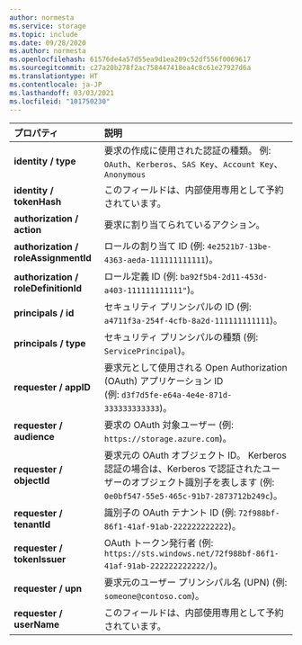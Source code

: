```yaml
---
author: normesta
ms.service: storage
ms.topic: include
ms.date: 09/28/2020
ms.author: normesta
ms.openlocfilehash: 61576de4a57d55ea9d1ea209c52df556f0069617
ms.sourcegitcommit: c27a20b278f2ac758447418ea4c8c61e27927d6a
ms.translationtype: HT
ms.contentlocale: ja-JP
ms.lasthandoff: 03/03/2021
ms.locfileid: "101750230"
---
```

| プロパティ | 説明 |
|:--- |:---|
|**identity / type** | 要求の作成に使用された認証の種類。 例: `OAuth`、`Kerberos`、`SAS Key`、`Account Key`、`Anonymous` |
|**identity / tokenHash**|このフィールドは、内部使用専用として予約されています。 |
|**authorization / action** | 要求に割り当てられているアクション。 |
|**authorization / roleAssignmentId** | ロールの割り当て ID (例: `4e2521b7-13be-4363-aeda-111111111111`)。|
|**authorization / roleDefinitionId** | ロール定義 ID (例: `ba92f5b4-2d11-453d-a403-111111111111"`)。|
|**principals / id** | セキュリティ プリンシパルの ID (例: `a4711f3a-254f-4cfb-8a2d-111111111111`)。|
|**principals / type** | セキュリティ プリンシパルの種類 (例: `ServicePrincipal`)。 |
|**requester / appID** | 要求元として使用される Open Authorization (OAuth) アプリケーション ID <br> (例: `d3f7d5fe-e64a-4e4e-871d-333333333333`)。|
|**requester / audience** | 要求の OAuth 対象ユーザー (例: `https://storage.azure.com`)。 |
|**requester / objectId** | 要求元の OAuth オブジェクト ID。 Kerberos 認証の場合は、Kerberos で認証されたユーザーのオブジェクト識別子を表します (例: `0e0bf547-55e5-465c-91b7-2873712b249c`)。 |
|**requester / tenantId** | 識別子の OAuth テナント ID (例: `72f988bf-86f1-41af-91ab-222222222222`)。|
|**requester / tokenIssuer** | OAuth トークン発行者 (例: `https://sts.windows.net/72f988bf-86f1-41af-91ab-222222222222/`)。|
|**requester / upn** | 要求元のユーザー プリンシパル名 (UPN) (例: `someone@contoso.com`)。 |
|**requester / userName** | このフィールドは、内部使用専用として予約されています。|
